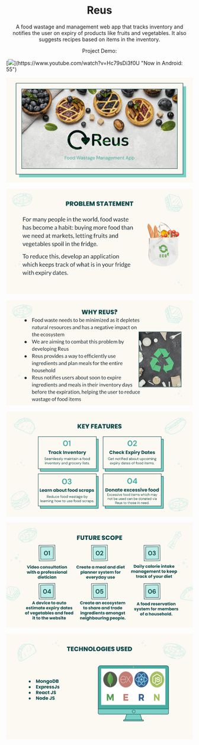 <h1 align="center">Reus</h1>

<p align="center">
A food wastage and management web app that tracks inventory and notifies the user on expiry of products like fruits and vegetables. It also suggests recipes based on items in the inventory. 
</p>

<p align = "center">
 Project Demo: 
</p>
[<img src="https://i.ytimg.com/vi/Hc79sDi3f0U/maxresdefault.jpg" width="50%">](https://www.youtube.com/watch?v=Hc79sDi3f0U "Now in Android: 55")
<p align="center">
 <img src="./images/Reus.png">
</p>


<p align="center">
 <img src="./images/Reus-1.png">
</p>


<p align="center">
 <img src="./images/Reus-2.png">
</p>

<p align="center">
 <img src="./images/Reus-3.png">
</p>


<p align="center">
 <img src="./images/Reus-4.png">
</p>


<p align="center">
 <img src="./images/Reus-5.png">
</p>

